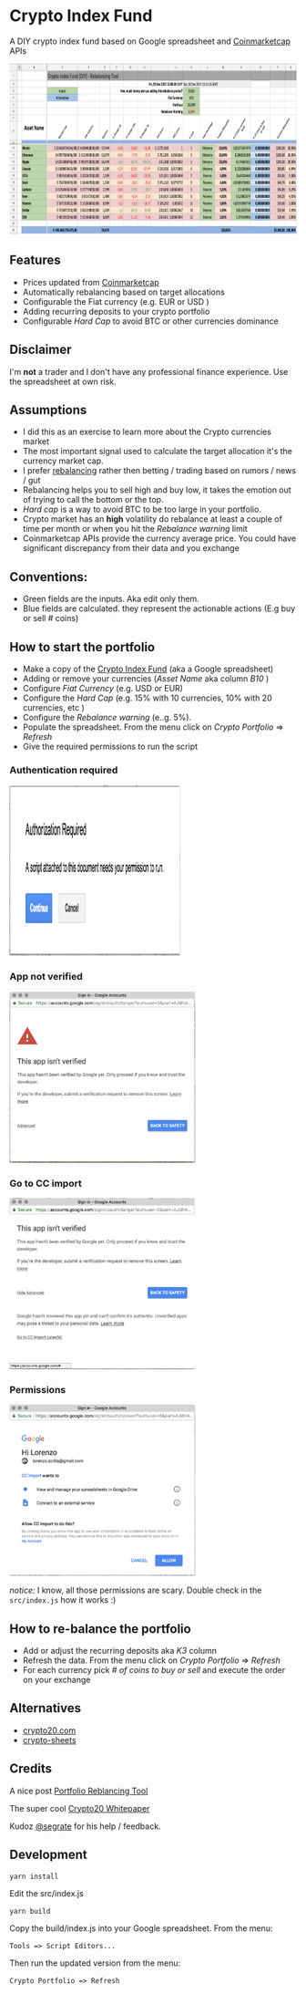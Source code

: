 # Crypto Index Fund

A DIY crypto index fund based on Google spreadsheet and [Coinmarketcap](https://coinmarketcap.com/api/) APIs

<img src="screenshots/spash.png" height="300">

## Features

* Prices updated from [Coinmarketcap](https://coinmarketcap.com)
* Automatically rebalancing based on target allocations
* Configurable the Fiat currency (e.g. EUR or USD )
* Adding recurring deposits to your crypto portfolio
* Configurable _Hard Cap_ to avoid BTC or other currencies dominance

## Disclaimer

I'm **not** a trader and I don't have any professional finance experience.
Use the spreadsheet at own risk.

## Assumptions

* I did this as an exercise to learn more about the Crypto currencies market
* The most important signal used to calculate the target allocation it's the currency market cap.
* I prefer [rebalancing](https://en.wikipedia.org/wiki/Rebalancing_investments) rather then betting / trading based on rumors / news / gut
* Rebalancing helps you to sell high and buy low, it takes the emotion out of trying to call the bottom or the top.
* _Hard cap_ is a way to avoid BTC to be too large in your portfolio.
* Crypto market has an **high** volatility do rebalance at least a couple of time per month or when you hit the _Rebalance warning_ limit
* Coinmarketcap APIs provide the currency average price. You could have significant discrepancy from their data and you exchange

## Conventions:

* Green fields are the inputs. Aka edit only them.
* Blue fields are calculated. they represent the actionable actions (E.g buy or sell # coins)

## How to start the portfolio

* Make a copy of the [Crypto Index Fund](https://goo.gl/v7ViJC) (aka a Google spreadsheet)
* Adding or remove your currencies (_Asset Name_ aka column _B10_ )
* Configure _Fiat Currency_ (e.g. USD or EUR)
* Configure the _Hard Cap_ (e.g. 15% with 10 currencies, 10% with 20 currencies, etc )
* Configure the _Rebalance warning_ (e..g. 5%).
* Populate the spreadsheet. From the menu click on _Crypto Portfolio_ => _Refresh_
* Give the required permissions to run the script

### Authentication required

<img src="screenshots/1_auth_required.png" height="300" width="300">

### App not verified

<img src="screenshots/2_app_not_verified.png" height="300">

### Go to CC import

<img src="screenshots/3_go_to_CC_import.png" height="300">

### Permissions

<img src="screenshots/4_permissions.png" height="300">

_notice:_ I know, all those permissions are scary. Double check in the `src/index.js` how it works :)

## How to re-balance the portfolio

* Add or adjust the recurring deposits aka _K3_ column
* Refresh the data. From the menu click on _Crypto Portfolio_ => _Refresh_
* For each currency pick _# of coins to buy or sell_ and execute the order on your exchange

## Alternatives

* [crypto20.com](https://crypto20.com/)
* [crypto-sheets](https://github.com/saitei/crypto-sheets)

## Credits

A nice post [Portfolio Reblancing Tool](https://steemit.com/cryptocurrency/@thorthur22/portfolio-reblancing-tool-using-google-sheets-quadruple-your-earnings)

The super cool [Crypto20 Whitepaper](https://static.crypto20.com/pdf/c20-whitepaper.pdf?_ga=2.92950557.1013622623.1514504485-1579083509.1512601968)

Kudoz [@segrate](https://twitter.com/segrate) for his help / feedback.

## Development

    yarn install

Edit the src/index.js

    yarn build

Copy the build/index.js into your Google spreadsheet. From the menu:

    Tools => Script Editors...

Then run the updated version from the menu:

    Crypto Portfolio => Refresh
